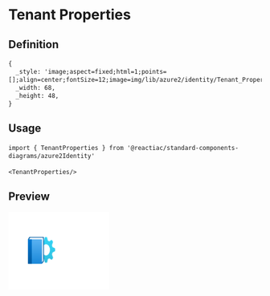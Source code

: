 # Tenant Properties

## Definition

```
{
  _style: 'image;aspect=fixed;html=1;points=[];align=center;fontSize=12;image=img/lib/azure2/identity/Tenant_Properties.svg;strokeColor=none;',
  _width: 68,
  _height: 48,
}
```

## Usage

```
import { TenantProperties } from '@reactiac/standard-components-diagrams/azure2Identity'

<TenantProperties/>
```

## Preview

<img src="./tenant-properties.png" width="200"/>
